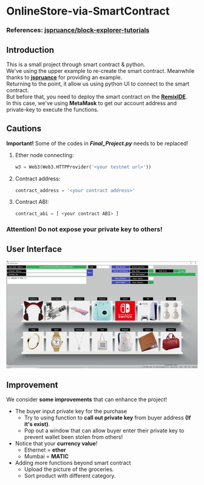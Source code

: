 # OnlineStore-via-SmartContract
### References: [jspruance/block-explorer-tutorials](https://github.com/jspruance/block-explorer-tutorials/tree/main)
## Introduction
This is a small project through smart contract & python.  
We've using the upper example to re-create the smart contract. Meanwhile thanks to **[jspruance](https://github.com/jspruance)** for providing an example.  
Returning to the point, it allow us using python UI to connect to the smart contract.  
But before that, you need to deploy the smart contract on the **[RemixIDE](https://remix.ethereum.org/#lang=en&optimize=false&runs=200&evmVersion=null&version=soljson-v0.8.11+commit.d7f03943.js)**.  
In this case, we've using **MetaMask** to get our account address and private-key to execute the functions.  
## Cautions 
**Important!** Some of the codes in ***Final_Project.py*** needs to be replaced! <br>
1. Ether node connecting: <br>
   ```python
   w3 = Web3(Web3.HTTPProvider('<your testnet url>'))
   ```
2. Contract address: <br>
   ```python
   contract_address = '<your contract address>'
   ```
3. Contract ABI: <br>
   ```python
   contract_abi = [ <your contract ABI> ] 
   ```
### Attention! Do not expose your private key to others!
## User Interface 
![UI](https://raw.githubusercontent.com/vd3007/OnlineStore-via-SmartContract/main/UI.png "UI")
## Improvement
We consider **some improvements** that can enhance the project! <br>
* The buyer input private key for the purchase <br>
  * Try to using function to **call out private key** from buyer address **(If it's exist)**. <br>
  * Pop out a window that can allow buyer enter their private key to prevent wallet been stolen from others! <br>
* Notice that your **currency value**! <br>
  * Ethernet = **ether** <br>
  * Mumbai = **MATIC** <br>
* Adding more functions beyond smart contract <br>
  * Upload the picture of the groceries.  
  * Sort product with different category.  
